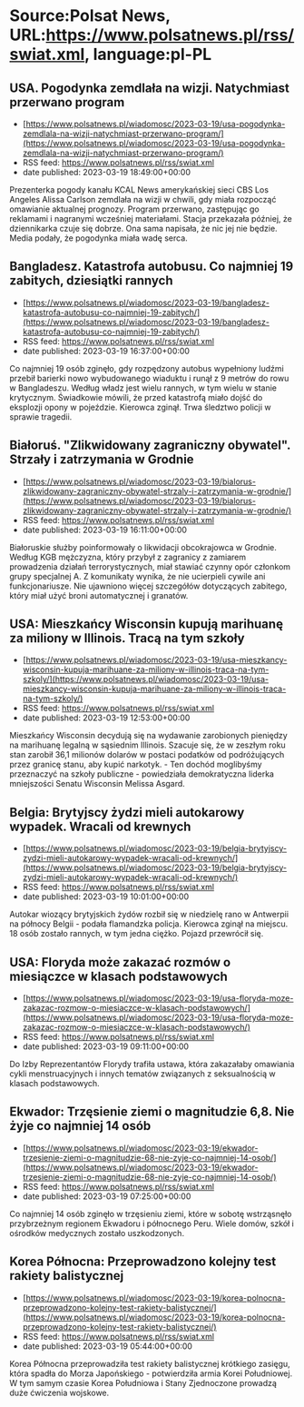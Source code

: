 # Source:Polsat News, URL:https://www.polsatnews.pl/rss/swiat.xml, language:pl-PL

## USA. Pogodynka zemdlała na wizji. Natychmiast przerwano program
 - [https://www.polsatnews.pl/wiadomosc/2023-03-19/usa-pogodynka-zemdlala-na-wizji-natychmiast-przerwano-program/](https://www.polsatnews.pl/wiadomosc/2023-03-19/usa-pogodynka-zemdlala-na-wizji-natychmiast-przerwano-program/)
 - RSS feed: https://www.polsatnews.pl/rss/swiat.xml
 - date published: 2023-03-19 18:49:00+00:00

Prezenterka pogody kanału KCAL News amerykańskiej sieci CBS Los Angeles Alissa Carlson zemdlała na wizji w chwili, gdy miała rozpocząć omawianie aktualnej prognozy. Program przerwano, zastępując go reklamami i nagranymi wcześniej materiałami. Stacja przekazała później, że dziennikarka czuje się dobrze. Ona sama napisała, że nic jej nie będzie. Media podały, że pogodynka miała wadę serca.

## Bangladesz. Katastrofa autobusu. Co najmniej 19 zabitych, dziesiątki rannych
 - [https://www.polsatnews.pl/wiadomosc/2023-03-19/bangladesz-katastrofa-autobusu-co-najmniej-19-zabitych/](https://www.polsatnews.pl/wiadomosc/2023-03-19/bangladesz-katastrofa-autobusu-co-najmniej-19-zabitych/)
 - RSS feed: https://www.polsatnews.pl/rss/swiat.xml
 - date published: 2023-03-19 16:37:00+00:00

Co najmniej 19 osób zginęło, gdy rozpędzony autobus wypełniony ludźmi przebił barierki nowo wybudowanego wiaduktu i runął z 9 metrów do rowu w Bangladeszu. Według władz jest wielu rannych, w tym wielu w stanie krytycznym. Świadkowie mówili, że przed katastrofą miało dojść do eksplozji opony w pojeździe. Kierowca zginął. Trwa śledztwo policji w sprawie tragedii.

## Białoruś. "Zlikwidowany zagraniczny obywatel". Strzały i zatrzymania w Grodnie
 - [https://www.polsatnews.pl/wiadomosc/2023-03-19/bialorus-zlikwidowany-zagraniczny-obywatel-strzaly-i-zatrzymania-w-grodnie/](https://www.polsatnews.pl/wiadomosc/2023-03-19/bialorus-zlikwidowany-zagraniczny-obywatel-strzaly-i-zatrzymania-w-grodnie/)
 - RSS feed: https://www.polsatnews.pl/rss/swiat.xml
 - date published: 2023-03-19 16:11:00+00:00

Białoruskie służby poinformowały o likwidacji obcokrajowca w Grodnie. Według KGB mężczyzna, który przybył z zagranicy z zamiarem prowadzenia działań terrorystycznych, miał stawiać czynny opór członkom grupy specjalnej A. Z komunikaty wynika, że nie ucierpieli cywile ani funkcjonariusze. Nie ujawniono więcej szczegółów dotyczących zabitego, który miał użyć broni automatycznej i granatów.

## USA: Mieszkańcy Wisconsin kupują marihuanę za miliony w Illinois. Tracą na tym szkoły
 - [https://www.polsatnews.pl/wiadomosc/2023-03-19/usa-mieszkancy-wisconsin-kupuja-marihuane-za-miliony-w-illinois-traca-na-tym-szkoly/](https://www.polsatnews.pl/wiadomosc/2023-03-19/usa-mieszkancy-wisconsin-kupuja-marihuane-za-miliony-w-illinois-traca-na-tym-szkoly/)
 - RSS feed: https://www.polsatnews.pl/rss/swiat.xml
 - date published: 2023-03-19 12:53:00+00:00

Mieszkańcy Wisconsin decydują się na wydawanie zarobionych pieniędzy na marihuanę legalną w sąsiednim Illinois. Szacuje się, że w zeszłym roku stan zarobił 36,1 milionów dolarów w postaci podatków od podróżujących przez granicę stanu, aby kupić narkotyk. - Ten dochód moglibyśmy przeznaczyć na szkoły publiczne - powiedziała demokratyczna liderka mniejszości Senatu Wisconsin Melissa Asgard.

## Belgia: Brytyjscy żydzi mieli autokarowy wypadek. Wracali od krewnych
 - [https://www.polsatnews.pl/wiadomosc/2023-03-19/belgia-brytyjscy-zydzi-mieli-autokarowy-wypadek-wracali-od-krewnych/](https://www.polsatnews.pl/wiadomosc/2023-03-19/belgia-brytyjscy-zydzi-mieli-autokarowy-wypadek-wracali-od-krewnych/)
 - RSS feed: https://www.polsatnews.pl/rss/swiat.xml
 - date published: 2023-03-19 10:01:00+00:00

Autokar wiozący brytyjskich żydów rozbił się w niedzielę rano w Antwerpii na północy Belgii - podała flamandzka policja. Kierowca zginął na miejscu. 18 osób zostało rannych, w tym jedna ciężko. Pojazd przewrócił się.

## USA: Floryda może zakazać rozmów o miesiączce w klasach podstawowych
 - [https://www.polsatnews.pl/wiadomosc/2023-03-19/usa-floryda-moze-zakazac-rozmow-o-miesiaczce-w-klasach-podstawowych/](https://www.polsatnews.pl/wiadomosc/2023-03-19/usa-floryda-moze-zakazac-rozmow-o-miesiaczce-w-klasach-podstawowych/)
 - RSS feed: https://www.polsatnews.pl/rss/swiat.xml
 - date published: 2023-03-19 09:11:00+00:00

Do Izby Reprezentantów Florydy trafiła ustawa, która zakazałaby omawiania cykli menstruacyjnych i innych tematów związanych z seksualnością w klasach podstawowych.

## Ekwador: Trzęsienie ziemi o magnitudzie 6,8. Nie żyje co najmniej 14 osób
 - [https://www.polsatnews.pl/wiadomosc/2023-03-19/ekwador-trzesienie-ziemi-o-magnitudzie-68-nie-zyje-co-najmniej-14-osob/](https://www.polsatnews.pl/wiadomosc/2023-03-19/ekwador-trzesienie-ziemi-o-magnitudzie-68-nie-zyje-co-najmniej-14-osob/)
 - RSS feed: https://www.polsatnews.pl/rss/swiat.xml
 - date published: 2023-03-19 07:25:00+00:00

Co najmniej 14 osób zginęło w trzęsieniu ziemi, które w sobotę wstrząsnęło przybrzeżnym regionem Ekwadoru i północnego Peru. Wiele domów, szkół i ośrodków medycznych zostało uszkodzonych.

## Korea Północna: Przeprowadzono kolejny test rakiety balistycznej
 - [https://www.polsatnews.pl/wiadomosc/2023-03-19/korea-polnocna-przeprowadzono-kolejny-test-rakiety-balistycznej/](https://www.polsatnews.pl/wiadomosc/2023-03-19/korea-polnocna-przeprowadzono-kolejny-test-rakiety-balistycznej/)
 - RSS feed: https://www.polsatnews.pl/rss/swiat.xml
 - date published: 2023-03-19 05:44:00+00:00

Korea Północna przeprowadziła test rakiety balistycznej krótkiego zasięgu, która spadła do Morza Japońskiego - potwierdziła armia Korei Południowej. W tym samym czasie Korea Południowa i Stany Zjednoczone prowadzą duże ćwiczenia wojskowe.


